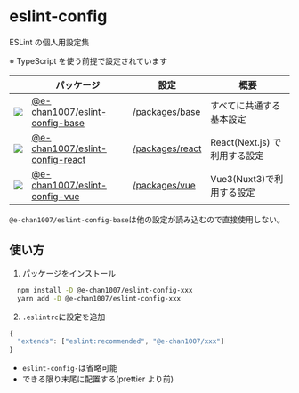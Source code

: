 # eslint-config

ESLint の個人用設定集

※ TypeScript を使う前提で設定されています

|                                                                                                                                      | パッケージ                                                                                       | 設定                                         | 概要                          |
| ------------------------------------------------------------------------------------------------------------------------------------ | ------------------------------------------------------------------------------------------------ | -------------------------------------------- | ----------------------------- |
| [![](https://badge.fury.io/js/@e-chan1007%2Feslint-config-base.svg)](https://www.npmjs.com/package/@e-chan1007/eslint-config-base)   | [@e-chan1007/eslint-config-base](https://www.npmjs.com/package/@e-chan1007/eslint-config-base)   | [/packages/base](./packages/base/index.js)   | すべてに共通する基本設定      |
| [![](https://badge.fury.io/js/@e-chan1007%2Feslint-config-react.svg)](https://www.npmjs.com/package/@e-chan1007/eslint-config-react) | [@e-chan1007/eslint-config-react](https://www.npmjs.com/package/@e-chan1007/eslint-config-react) | [/packages/react](./packages/react/index.js) | React(Next.js) で利用する設定 |
| [![](https://badge.fury.io/js/@e-chan1007%2Feslint-config-vue.svg)](https://www.npmjs.com/package/@e-chan1007/eslint-config-vue)     | [@e-chan1007/eslint-config-vue](https://www.npmjs.com/package/@e-chan1007/eslint-config-vue)     | [/packages/vue](./packages/vue/index.js)     | Vue3(Nuxt3)で利用する設定     |

`@e-chan1007/eslint-config-base`は他の設定が読み込むので直接使用しない。

## 使い方

1. パッケージをインストール

```sh
  npm install -D @e-chan1007/eslint-config-xxx
  yarn add -D @e-chan1007/eslint-config-xxx
```

2. `.eslintrc`に設定を追加

```js
{
  "extends": ["eslint:recommended", "@e-chan1007/xxx"]
}
```

- `eslint-config-`は省略可能
- できる限り末尾に配置する(prettier より前)
